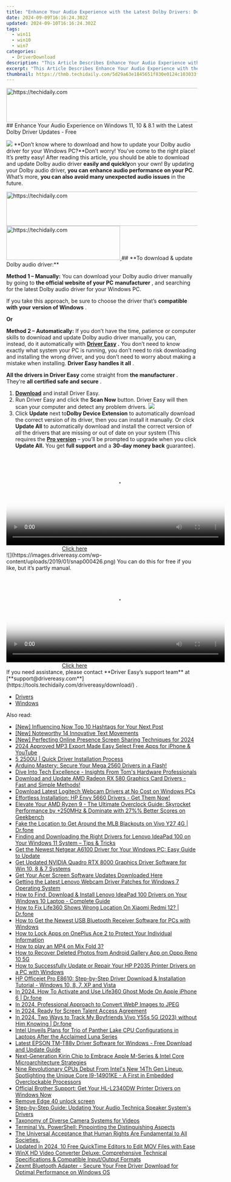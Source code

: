 ```yaml
---
title: "Enhance Your Audio Experience with the Latest Dolby Drivers: Download Compatible With Windows 11/10/8.1"
date: 2024-09-09T16:16:24.302Z
updated: 2024-09-10T16:16:24.302Z
tags:
  - win11
  - win10
  - win7
categories:
  - DriverDownload
description: "This Article Describes Enhance Your Audio Experience with the Latest Dolby Drivers: Download Compatible With Windows 11/10/8.1"
excerpt: "This Article Describes Enhance Your Audio Experience with the Latest Dolby Drivers: Download Compatible With Windows 11/10/8.1"
thumbnail: https://thmb.techidaily.com/5d29a63e1845651f830e0124c103033fe9ea8d7a1b11e86673f2ac375d1ce40d.jpeg
---
```


<!-- affiliate ads begin -->
<a href="https://appsumo.8odi.net/c/5597632/2123735/7443" target="_top" id="2123735">
  <img src="//a.impactradius-go.com/display-ad/7443-2123735" border="0" alt="https://techidaily.com" width="600" height="90"/>
</a>
<img height="0" width="0" src="https://appsumo.8odi.net/i/5597632/2123735/7443" style="position:absolute;visibility:hidden;" border="0" />
<!-- affiliate ads end -->
## Enhance Your Audio Experience on Windows 11, 10 & 8.1 with the Latest Dolby Driver Updates - Free

![](https://images.drivereasy.com/wp-content/uploads/2019/01/snap000424-300x186.png)   **Don’t know where to download and how to update your Dolby audio driver for your Windows PC?**Don’t worry! You’ve come to the right place! It’s pretty easy! After reading this article, you should be able to download and update Dolby audio driver **easily and quickly**on your own! By updating your Dolby audio driver, **you**  **can**  **enhance audio performance on your PC**. What’s more, **you can also avoid many unexpected audio issues**  in the future.

<!-- affiliate ads begin -->
<a href="https://appsumo.8odi.net/c/5597632/2129738/7443" target="_top" id="2129738">
  <img src="//a.impactradius-go.com/display-ad/7443-2129738" border="0" alt="https://techidaily.com" width="728" height="90"/>
</a>
<img height="0" width="0" src="https://appsumo.8odi.net/i/5597632/2129738/7443" style="position:absolute;visibility:hidden;" border="0" />
<!-- affiliate ads end -->
<!-- affiliate ads begin -->
<a href="https://25home.pxf.io/c/5597632/2123477/16836" target="_top" id="2123477">
  <img src="//a.impactradius-go.com/display-ad/16836-2123477" border="0" alt="https://techidaily.com" width="300" height="90"/>
</a>
<img height="0" width="0" src="https://25home.pxf.io/i/5597632/2123477/16836" style="position:absolute;visibility:hidden;" border="0" />
<!-- affiliate ads end -->
## **To download & update Dolby audio driver:**

**Method 1 – Manually:**  You can download your Dolby audio driver manually by going to **the official website of your PC** **manufacturer**  , and searching for the latest Dolby audio driver for your Windows PC.

 If you take this approach, be sure to choose the driver that’s **compatible with** **your version of Windows** .

**Or**

**Method 2 – Automatically:**   If you don’t have the time, patience or computer skills to download and update Dolby audio driver manually, you can, instead, do it automatically with **[Driver Easy](https://tools.techidaily.com/drivereasy/download/) .**  You don’t need to know exactly what system your PC is running, you don’t need to risk downloading and installing the wrong driver, and you don’t need to worry about making a mistake when installing. **Driver Easy handles it all** .

**All the drivers in Driver Easy** come straight from **the manufacturer** . They‘re **all certified safe and secure** .

1. **[Download](https://tools.techidaily.com/drivereasy/download/)**  and install Driver Easy.
2. Run Driver Easy and click the **Scan Now**  button. Driver Easy will then scan your computer and detect any problem drivers. ![](https://images.drivereasy.com/wp-content/uploads/2019/01/snap000425.png)
3. Click **Update**  next to**Dolby Device Extension** to automatically download the correct version of its driver, then you can install it manually. Or click **Update All**  to automatically download and install the correct version of _all_  the drivers that are missing or out of date on your system (This requires the **[Pro version](https://tools.techidaily.com/drivereasy/download/)**  – you’ll be prompted to upgrade when you click **Update All.** You get **full support**  and a **30-day money back**  guarantee).  
<!-- affiliate ads begin -->
<span id="1983573">
					<video width="576" height="240" style="cursor:pointer"
           poster="//a.impactradius-go.com/display-clicktoplayimage/1983573.png"
           onclick="if(!this.playClicked){this.play();this.setAttribute('controls',true);this.playClicked=true;}">
	   <source src="//a.impactradius-go.com/display-ad/22993-1983573">
	   <img src="//a.impactradius-go.com/display-clicktoplayimage/1983573.png" style="border: none; height: 100%; width: 100%; object-fit: contain">
	</video>
	<div style="width:360px;text-align:center"><a href="javascript:window.open(decodeURIComponent('https%3A%2F%2Fhomestyler.sjv.io%2Fc%2F5597632%2F1983573%2F22993'), '_blank');void(0);">Click here</a></div>
</span>
<img height="0" width="0" src="https://imp.pxf.io/i/5597632/1983573/22993" style="position:absolute;visibility:hidden;" border="0" />
<!-- affiliate ads end -->
![](https://images.drivereasy.com/wp-content/uploads/2019/01/snap000426.png)  
 You can do this for free if you like, but it’s partly manual.  
<!-- affiliate ads begin -->
<span id="1982462">
					<video width="576" height="240" style="cursor:pointer"
           poster="//a.impactradius-go.com/display-clicktoplayimage/1982462.png"
           onclick="if(!this.playClicked){this.play();this.setAttribute('controls',true);this.playClicked=true;}">
	   <source src="//a.impactradius-go.com/display-ad/22993-1982462">
	   <img src="//a.impactradius-go.com/display-clicktoplayimage/1982462.png" style="border: none; height: 100%; width: 100%; object-fit: contain">
	</video>
	<div style="width:360px;text-align:center"><a href="javascript:window.open(decodeURIComponent('https%3A%2F%2Fhomestyler.sjv.io%2Fc%2F5597632%2F1982462%2F22993'), '_blank');void(0);">Click here</a></div>
</span>
<img height="0" width="0" src="https://imp.pxf.io/i/5597632/1982462/22993" style="position:absolute;visibility:hidden;" border="0" />
<!-- affiliate ads end -->
 If you need assistance, please contact **Driver Easy’s support team** at [**support@drivereasy.com**](https://tools.techidaily.com/drivereasy/download/) .

* [Drivers](https://tools.techidaily.com/drivereasy/download/)
* [Windows](https://tools.techidaily.com/drivereasy/download/)

<ins class="adsbygoogle"
     style="display:block"
     data-ad-format="autorelaxed"
     data-ad-client="ca-pub-7571918770474297"
     data-ad-slot="1223367746"></ins>



<ins class="adsbygoogle"
     style="display:block"
     data-ad-client="ca-pub-7571918770474297"
     data-ad-slot="8358498916"
     data-ad-format="auto"
     data-full-width-responsive="true"></ins>

<span class="atpl-alsoreadstyle">Also read:</span>
<div><ul>
<li><a href="https://instagram-clips.techidaily.com/new-influencing-now-top-10-hashtags-for-your-next-post/"><u>[New] Influencing Now  Top 10 Hashtags for Your Next Post</u></a></li>
<li><a href="https://extra-support.techidaily.com/new-noteworthy-14-innovative-text-movements/"><u>[New] Noteworthy 14 Innovative Text Movements</u></a></li>
<li><a href="https://facebook-videos.techidaily.com/new-perfecting-online-presence-screen-sharing-techniques-for-2024/"><u>[New] Perfecting Online Presence  Screen Sharing Techniques for 2024</u></a></li>
<li><a href="https://youtube-stream.techidaily.com/2024-approved-mp3-export-made-easy-select-free-apps-for-iphone-and-youtube/"><u>2024 Approved  MP3 Export Made Easy  Select Free Apps for iPhone & YouTube</u></a></li>
<li><a href="https://hardware-help.techidaily.com/5-2500u-quick-driver-installation-process/"><u>5 2500U | Quick Driver Installation Process</u></a></li>
<li><a href="https://hardware-help.techidaily.com/1722953982951-arduino-mastery-secure-your-mega-2560-drivers-in-a-flash/"><u>Arduino Mastery: Secure Your Mega 2560 Drivers in a Flash!</u></a></li>
<li><a href="https://hardware-help.techidaily.com/dive-into-tech-excellence-insights-from-toms-hardware-professionals/"><u>Dive Into Tech Excellence - Insights From Tom's Hardware Professionals</u></a></li>
<li><a href="https://hardware-help.techidaily.com/download-and-update-amd-radeon-rx-580-graphics-card-drivers-fast-and-simple-methods/"><u>Download and Update AMD Radeon RX 580 Graphics Card Drivers - Fast and Simple Methods!</u></a></li>
<li><a href="https://hardware-help.techidaily.com/download-latest-logitech-webcam-drivers-at-no-cost-on-windows-pcs/"><u>Download Latest Logitech Webcam Drivers at No Cost on Windows PCs</u></a></li>
<li><a href="https://hardware-help.techidaily.com/1722968401699-effortless-installation-hp-envy-5660-drivers-get-them-now/"><u>Effortless Installation: HP Envy 5660 Drivers - Get Them Now!</u></a></li>
<li><a href="https://hardware-help.techidaily.com/elevate-your-amd-ryzen-9-the-ultimate-overclock-guide-skyrocket-performance-by-plus250mhz-and-dominate-with-27-better-scores-on-geekbench/"><u>Elevate Your AMD Ryzen 9 - The Ultimate Overclock Guide: Skyrocket Performance by +250MHz & Dominate with 27%% Better Scores on Geekbench</u></a></li>
<li><a href="https://fake-location.techidaily.com/fake-the-location-to-get-around-the-mlb-blackouts-on-vivo-y27-4g-drfone-by-drfone-virtual-android/"><u>Fake the Location to Get Around the MLB Blackouts on Vivo Y27 4G | Dr.fone</u></a></li>
<li><a href="https://hardware-help.techidaily.com/finding-and-downloading-the-right-drivers-for-lenovo-ideapad-100-on-your-windows-11-system-tips-and-tricks/"><u>Finding and Downloading the Right Drivers for Lenovo IdeaPad 100 on Your Windows 11 System – Tips & Tricks</u></a></li>
<li><a href="https://hardware-help.techidaily.com/get-the-newest-netgear-a6100-driver-for-your-windows-pc-easy-guide-to-update/"><u>Get the Newest Netgear A6100 Driver for Your Windows PC: Easy Guide to Update</u></a></li>
<li><a href="https://hardware-help.techidaily.com/get-updated-nvidia-quadro-rtx-8000-graphics-driver-software-for-win-10-8-and-7-systems/"><u>Get Updated NVIDIA Quadro RTX 8000 Graphics Driver Software for Win 10, 8 & 7 Systems</u></a></li>
<li><a href="https://hardware-help.techidaily.com/get-your-acer-screen-software-updates-downloaded-here/"><u>Get Your Acer Screen Software Updates Downloaded Here</u></a></li>
<li><a href="https://hardware-help.techidaily.com/getting-the-latest-lenovo-webcam-driver-patches-for-windows-7-operating-system/"><u>Getting the Latest Lenovo Webcam Driver Patches for Windows 7 Operating System</u></a></li>
<li><a href="https://hardware-help.techidaily.com/how-to-find-download-and-install-lenovo-ideapad-100-drivers-on-your-windows-10-laptop-complete-guide/"><u>How to Find, Download & Install Lenovo IdeaPad 100 Drivers on Your Windows 10 Laptop - Complete Guide</u></a></li>
<li><a href="https://fake-location.techidaily.com/how-to-fix-life360-shows-wrong-location-on-xiaomi-redmi-12-drfone-by-drfone-virtual-android/"><u>How to Fix Life360 Shows Wrong Location On Xiaomi Redmi 12? | Dr.fone</u></a></li>
<li><a href="https://hardware-help.techidaily.com/how-to-get-the-newest-usb-bluetooth-receiver-software-for-pcs-with-windows/"><u>How to Get the Newest USB Bluetooth Receiver Software for PCs with Windows</u></a></li>
<li><a href="https://easy-unlock-android.techidaily.com/how-to-lock-apps-on-oneplus-ace-2-to-protect-your-individual-information-by-drfone-android/"><u>How to Lock Apps on OnePlus Ace 2 to Protect Your Individual Information</u></a></li>
<li><a href="https://blog-min.techidaily.com/how-to-play-an-mp4-on-mix-fold-3-by-aiseesoft-video-converter-play-mp4-on-android/"><u>How to play an MP4 on Mix Fold 3?</u></a></li>
<li><a href="https://blog-min.techidaily.com/how-to-recover-deleted-photos-from-android-gallery-app-on-oppo-reno-10-5g-by-stellar-photo-recovery-android-mobile-photo-recover/"><u>How to Recover Deleted Photos from Android Gallery App on Oppo Reno 10 5G</u></a></li>
<li><a href="https://hardware-help.techidaily.com/how-to-successfully-update-or-repair-your-hp-p2035-printer-drivers-on-a-pc-with-windows/"><u>How to Successfully Update or Repair Your HP P2035 Printer Drivers on a PC with Windows</u></a></li>
<li><a href="https://hardware-help.techidaily.com/hp-officejet-pro-e8610-step-by-step-driver-download-and-installation-tutorial-windows-10-8-7-xp-and-vista/"><u>HP Officejet Pro E8610: Step-by-Step Driver Download & Installation Tutorial - Windows 10, 8, 7, XP and Vista</u></a></li>
<li><a href="https://location-social.techidaily.com/in-2024-how-to-activate-and-use-life360-ghost-mode-on-apple-iphone-6-drfone-by-drfone-virtual-ios/"><u>In 2024, How To Activate and Use Life360 Ghost Mode On Apple iPhone 6 | Dr.fone</u></a></li>
<li><a href="https://extra-approaches.techidaily.com/in-2024-professional-approach-to-convert-webp-images-to-jpeg/"><u>In 2024, Professional Approach to Convert WebP Images to JPEG</u></a></li>
<li><a href="https://vp-tips.techidaily.com/in-2024-ready-for-screen-talent-access-agreement/"><u>In 2024, Ready for Screen  Talent Access Agreement</u></a></li>
<li><a href="https://android-location-track.techidaily.com/in-2024-two-ways-to-track-my-boyfriends-vivo-y55s-5g-2023-without-him-knowing-drfone-by-drfone-virtual-android/"><u>In 2024, Two Ways to Track My Boyfriends Vivo Y55s 5G (2023) without Him Knowing | Dr.fone</u></a></li>
<li><a href="https://hardware-help.techidaily.com/intel-unveils-plans-for-trio-of-panther-lake-cpu-configurations-in-laptops-after-the-acclaimed-luna-series/"><u>Intel Unveils Plans for Trio of Panther Lake CPU Configurations in Laptops After the Acclaimed Luna Series</u></a></li>
<li><a href="https://hardware-help.techidaily.com/latest-epson-tm-t88v-driver-software-for-windows-free-download-and-update-guide/"><u>Latest EPSON TM-T88v Driver Software for Windows - Free Download and Update Guide</u></a></li>
<li><a href="https://hardware-help.techidaily.com/next-generation-kirin-chip-to-embrace-apple-m-series-and-intel-core-microarchitecture-strategies/"><u>Next-Generation Kirin Chip to Embrace Apple M-Series & Intel Core Microarchitecture Strategies</u></a></li>
<li><a href="https://hardware-help.techidaily.com/nine-revolutionary-cpus-debut-from-intels-new-14th-gen-lineup-spotlighting-the-unique-core-i9-14901ke-a-first-in-embedded-overclockable-processors/"><u>Nine Revolutionary CPUs Debut From Intel's New 14Th Gen Lineup, Spotlighting the Unique Core I9-14901KE - A First in Embedded Overclockable Processors</u></a></li>
<li><a href="https://hardware-help.techidaily.com/official-brother-support-get-your-hl-l2340dw-printer-drivers-on-windows-now/"><u>Official Brother Support: Get Your HL-L2340DW Printer Drivers on Windows Now</u></a></li>
<li><a href="https://review-topics.techidaily.com/remove-edge-40-unlock-screen-by-drfone-android-unlock-android-unlock/"><u>Remove Edge 40 unlock screen</u></a></li>
<li><a href="https://win-dash.techidaily.com/step-by-step-guide-updating-your-audio-technica-speaker-systems-drivers/"><u>Step-by-Step Guide: Updating Your Audio Technica Speaker System's Drivers</u></a></li>
<li><a href="https://extra-tips.techidaily.com/taxonomy-of-diverse-camera-systems-for-videos/"><u>Taxonomy of Diverse Camera Systems for Videos</u></a></li>
<li><a href="https://win11.techidaily.com/terminal-vs-powershell-pinpointing-the-distinguishing-aspects/"><u>Terminal Vs. PowerShell: Pinpointing the Distinguishing Aspects</u></a></li>
<li><a href="https://hardware-help.techidaily.com/the-universal-acceptance-that-human-rights-are-fundamental-to-all-societies/"><u>The Universal Acceptance that Human Rights Are Fundamental to All Societies.</u></a></li>
<li><a href="https://smart-video-editing.techidaily.com/updated-in-2024-10-free-quicktime-editors-to-edit-mov-files-with-ease/"><u>Updated In 2024, 10 Free QuickTime Editors to Edit MOV Files with Ease</u></a></li>
<li><a href="https://solve-help.techidaily.com/winx-hd-video-converter-deluxe-comprehensive-technical-specifications-and-compatible-inputoutput-formats/"><u>WinX HD Video Converter Deluxe: Comprehensive Technical Specifications & Compatible Input/Output Formats</u></a></li>
<li><a href="https://hardware-help.techidaily.com/zexmt-bluetooth-adapter-secure-your-free-driver-download-for-optimal-performance-on-windows-os/"><u>Zexmt Bluetooth Adapter - Secure Your Free Driver Download for Optimal Performance on Windows OS</u></a></li>
</ul></div>
